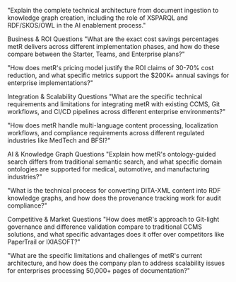 "Explain the complete technical architecture from document ingestion to knowledge graph creation, including the role of XSPARQL and RDF/SKOS/OWL in the AI enablement process."

Business & ROI Questions
"What are the exact cost savings percentages metR delivers across different implementation phases, and how do these compare between the Starter, Teams, and Enterprise plans?"

"How does metR's pricing model justify the ROI claims of 30-70% cost reduction, and what specific metrics support the $200K+ annual savings for enterprise implementations?"

Integration & Scalability Questions
"What are the specific technical requirements and limitations for integrating metR with existing CCMS, Git workflows, and CI/CD pipelines across different enterprise environments?"

"How does metR handle multi-language content processing, localization workflows, and compliance requirements across different regulated industries like MedTech and BFSI?"

AI & Knowledge Graph Questions
"Explain how metR's ontology-guided search differs from traditional semantic search, and what specific domain ontologies are supported for medical, automotive, and manufacturing industries?"

"What is the technical process for converting DITA-XML content into RDF knowledge graphs, and how does the provenance tracking work for audit compliance?"

Competitive & Market Questions
"How does metR's approach to Git-light governance and difference validation compare to traditional CCMS solutions, and what specific advantages does it offer over competitors like PaperTrail or IXIASOFT?"

"What are the specific limitations and challenges of metR's current architecture, and how does the company plan to address scalability issues for enterprises processing 50,000+ pages of documentation?"
